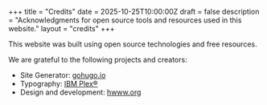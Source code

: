 +++
title = "Credits"
date = 2025-10-25T10:00:00Z
draft = false
description = "Acknowledgments for open source tools and resources used in this website."
layout = "credits"
+++

This website was built using open source technologies and free resources. 

We are grateful to the following projects and creators:

- Site Generator: [gohugo.io](https://gohugo.io)
- Typography: [IBM Plex®](https://www.ibm.com/plex/)
- Design and development: [hwww.org](https://hwww.org)

